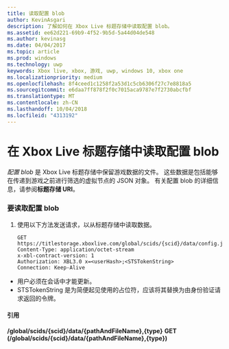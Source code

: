 ```yaml
---
title: 读取配置 blob
author: KevinAsgari
description: 了解如何在 Xbox Live 标题存储中读取配置 blob。
ms.assetid: ee62d221-69b9-4f52-9b5d-5a44d04de548
ms.author: kevinasg
ms.date: 04/04/2017
ms.topic: article
ms.prod: windows
ms.technology: uwp
keywords: Xbox live, xbox, 游戏, uwp, windows 10, xbox one
ms.localizationpriority: medium
ms.openlocfilehash: 8f4ceed1c1258f2a53d1c5cb6306f27c7e8818a5
ms.sourcegitcommit: e6daa7ff878f2f0c7015aca9787e7f2730abcfbf
ms.translationtype: MT
ms.contentlocale: zh-CN
ms.lasthandoff: 10/04/2018
ms.locfileid: "4313192"
---
```

# <a name="reading-a-configuration-blob-in-xbox-live-title-storage"></a>在 Xbox Live 标题存储中读取配置 blob

*配置 blob* 是 Xbox Live 标题存储中保留游戏数据的文件。 这些数据是包括能够在传递到游戏之前进行筛选的虚拟节点的 JSON 对象。 有关配置 blob 的详细信息，请参阅**标题存储 URI**。

### <a name="to-read-a-configuration-blob"></a>要读取配置 blob

1.  使用以下方法发送请求，以从标题存储中读取数据。

        GET https://titlestorage.xboxlive.com/global/scids/{scid}/data/config.json,config              
        Content-Type: application/octet-stream
        x-xbl-contract-version: 1
        Authorization: XBL3.0 x=<userHash>;<STSTokenString>
        Connection: Keep-Alive


-   用户必须在会话中才能更新。
-   STSTokenString 是为简便起见使用的占位符，应该将其替换为由身份验证请求返回的令牌。

#### <a name="reference"></a>引用

**/global/scids/{scid}/data/{pathAndFileName},{type}**
**GET (/global/scids/{scid}/data/{pathAndFileName},{type})**
